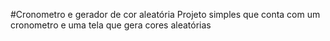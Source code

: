 #Cronometro e gerador de cor aleatória
Projeto simples que conta com um cronometro e uma tela que gera cores aleatórias
 
